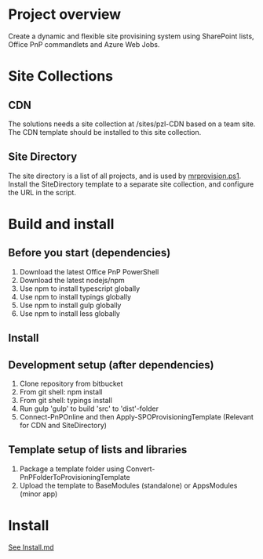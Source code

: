 # Project overview
Create a dynamic and flexible site provisining system using SharePoint lists, Office PnP commandlets and Azure Web Jobs.

# Site Collections

## CDN

The solutions needs a site collection at /sites/pzl-CDN based on a team site. The CDN template should be installed to this site collection.

## Site Directory

The site directory is a list of all projects, and is used by [mrprovision.ps1](Engine/mrprovision.ps1). Install the SiteDirectory template to a separate site collection, and configure the URL in the script.

# Build and install #
## Before you start (dependencies) ##
1. Download the latest Office PnP PowerShell
2. Download the latest nodejs/npm
3. Use npm to install typescript globally
4. Use npm to install typings globally
5. Use npm to install gulp globally
5. Use npm to install less globally

## Install ##

## Development setup (after dependencies) ##

1. Clone repository from bitbucket
2. From git shell: npm install
3. From git shell: typings install
4. Run gulp 'gulp' to build 'src' to 'dist'-folder
5. Connect-PnPOnline and then Apply-SPOProvisioningTemplate <path to template> (Relevant for CDN and SiteDirectory)

## Template setup of lists and libraries ##
1. Package a template folder using Convert-PnPFolderToProvisioningTemplate
2. Upload the template to BaseModules (standalone) or AppsModules (minor app) 

# Install
[See Install.md](Install.md)